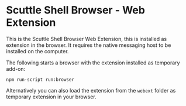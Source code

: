 # Scuttle Shell Browser - Web Extension

This is the Scuttle Shell Browser Web Extension, this is installed as extension in the browser. It requires
the native messaging host to be installed on the computer.


The following starts a browser with the extension installed as temporary add-on:

    npm run-script run:browser

Alternatively you can also load the extension from the `webext` folder as temporary extension in your browser. 
